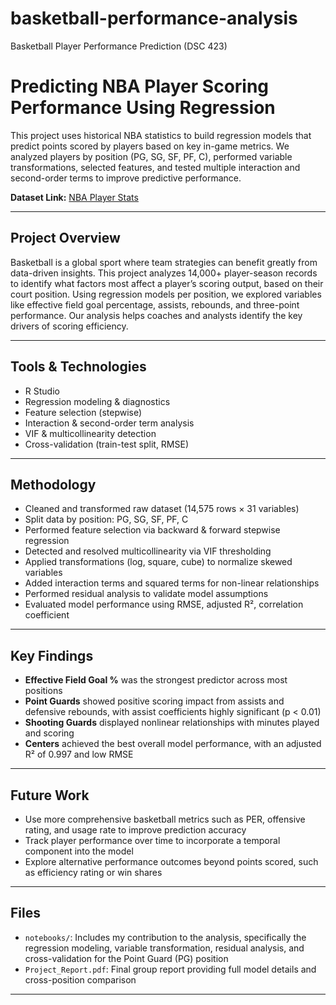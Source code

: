 # basketball-performance-analysis
Basketball Player Performance Prediction (DSC 423)

# Predicting NBA Player Scoring Performance Using Regression

This project uses historical NBA statistics to build regression models that predict points scored by players based on key in-game metrics. We analyzed players by position (PG, SG, SF, PF, C), performed variable transformations, selected features, and tested multiple interaction and second-order terms to improve predictive performance.

**Dataset Link:** [NBA Player Stats](https://www.kaggle.com/datasets/sadeghjalalian/nba-player-stats-19982022)

---

## Project Overview

Basketball is a global sport where team strategies can benefit greatly from data-driven insights. This project analyzes 14,000+ player-season records to identify what factors most affect a player’s scoring output, based on their court position. Using regression models per position, we explored variables like effective field goal percentage, assists, rebounds, and three-point performance. Our analysis helps coaches and analysts identify the key drivers of scoring efficiency.

---

## Tools & Technologies

- R Studio
- Regression modeling & diagnostics
- Feature selection (stepwise)
- Interaction & second-order term analysis
- VIF & multicollinearity detection
- Cross-validation (train-test split, RMSE)

---

## Methodology

- Cleaned and transformed raw dataset (14,575 rows × 31 variables)
- Split data by position: PG, SG, SF, PF, C
- Performed feature selection via backward & forward stepwise regression
- Detected and resolved multicollinearity via VIF thresholding
- Applied transformations (log, square, cube) to normalize skewed variables
- Added interaction terms and squared terms for non-linear relationships
- Performed residual analysis to validate model assumptions
- Evaluated model performance using RMSE, adjusted R², correlation coefficient

---

## Key Findings

- **Effective Field Goal %** was the strongest predictor across most positions
- **Point Guards** showed positive scoring impact from assists and defensive rebounds, with assist coefficients highly significant (p < 0.01)
- **Shooting Guards** displayed nonlinear relationships with minutes played and scoring
- **Centers** achieved the best overall model performance, with an adjusted R² of 0.997 and low RMSE

---

## Future Work

- Use more comprehensive basketball metrics such as PER, offensive rating, and usage rate to improve prediction accuracy
- Track player performance over time to incorporate a temporal component into the model
- Explore alternative performance outcomes beyond points scored, such as efficiency rating or win shares

---

## Files

- `notebooks/`: Includes my contribution to the analysis, specifically the regression modeling, variable transformation, residual analysis, and cross-validation for the Point Guard (PG) position
- `Project_Report.pdf`: Final group report providing full model details and cross-position comparison

---
